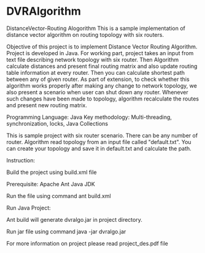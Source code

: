 # DVRAlgorithm

DistanceVector-Routing Alogorithm
This is a sample implementation of distance vector algorithm on routing topology with six routers.

Objective of this project is to implement Distance Vector Routing Algorithm. Project is developed in Java. For working part, project takes an input from text file describing network topology with six router. Then Algorithm calculate distances and present final routing matrix and also update routing table information at every router. Then you can calculate shortest path between any of given router. As part of extension, to check whether this algorithm works properly after making any change to network topology, we also present a scenario when user can shut down any router. Whenever such changes have been made to topology, algorithm recalculate the routes and present new routing matrix.

Programming Language: Java Key methodology: Multi-threading, synchronization, locks, Java Collections

This is sample project with six router scenario. There can be any number of router. Algorithm read topology from an input file called "default.txt". You can create your topology and save it in default.txt and calculate the path.

Instruction:

Build the project using build.xml file

Prerequisite:
Apache Ant
Java JDK

Run the file using command
ant build.xml

Run Java Project:

Ant build will generate dvralgo.jar in project directory.

Run jar file using command
java -jar dvralgo.jar


For more information on project please read project_des.pdf file
